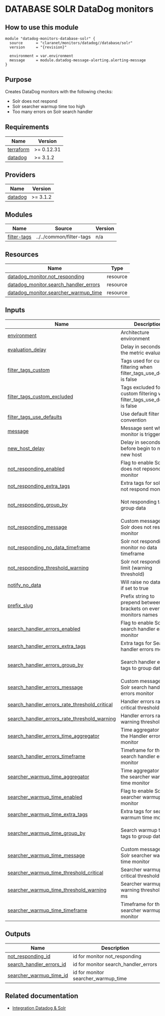 # DATABASE SOLR DataDog monitors

## How to use this module

```hcl
module "datadog-monitors-database-solr" {
  source      = "claranet/monitors/datadog//database/solr"
  version     = "{revision}"

  environment = var.environment
  message     = module.datadog-message-alerting.alerting-message
}

```

## Purpose

Creates DataDog monitors with the following checks:

- Solr does not respond
- Solr searcher warmup time too high
- Too many errors on Solr search handler

## Requirements

| Name | Version |
|------|---------|
| <a name="requirement_terraform"></a> [terraform](#requirement\_terraform) | >= 0.12.31 |
| <a name="requirement_datadog"></a> [datadog](#requirement\_datadog) | >= 3.1.2 |

## Providers

| Name | Version |
|------|---------|
| <a name="provider_datadog"></a> [datadog](#provider\_datadog) | >= 3.1.2 |

## Modules

| Name | Source | Version |
|------|--------|---------|
| <a name="module_filter-tags"></a> [filter-tags](#module\_filter-tags) | ../../common/filter-tags | n/a |

## Resources

| Name | Type |
|------|------|
| [datadog_monitor.not_responding](https://registry.terraform.io/providers/DataDog/datadog/latest/docs/resources/monitor) | resource |
| [datadog_monitor.search_handler_errors](https://registry.terraform.io/providers/DataDog/datadog/latest/docs/resources/monitor) | resource |
| [datadog_monitor.searcher_warmup_time](https://registry.terraform.io/providers/DataDog/datadog/latest/docs/resources/monitor) | resource |

## Inputs

| Name | Description | Type | Default | Required |
|------|-------------|------|---------|:--------:|
| <a name="input_environment"></a> [environment](#input\_environment) | Architecture environment | `string` | n/a | yes |
| <a name="input_evaluation_delay"></a> [evaluation\_delay](#input\_evaluation\_delay) | Delay in seconds for the metric evaluation | `number` | `15` | no |
| <a name="input_filter_tags_custom"></a> [filter\_tags\_custom](#input\_filter\_tags\_custom) | Tags used for custom filtering when filter\_tags\_use\_defaults is false | `string` | `"*"` | no |
| <a name="input_filter_tags_custom_excluded"></a> [filter\_tags\_custom\_excluded](#input\_filter\_tags\_custom\_excluded) | Tags excluded for custom filtering when filter\_tags\_use\_defaults is false | `string` | `""` | no |
| <a name="input_filter_tags_use_defaults"></a> [filter\_tags\_use\_defaults](#input\_filter\_tags\_use\_defaults) | Use default filter tags convention | `string` | `"true"` | no |
| <a name="input_message"></a> [message](#input\_message) | Message sent when a monitor is triggered | `any` | n/a | yes |
| <a name="input_new_host_delay"></a> [new\_host\_delay](#input\_new\_host\_delay) | Delay in seconds before begin to monitor new host | `number` | `300` | no |
| <a name="input_not_responding_enabled"></a> [not\_responding\_enabled](#input\_not\_responding\_enabled) | Flag to enable Solr does not repsond monitor | `bool` | `true` | no |
| <a name="input_not_responding_extra_tags"></a> [not\_responding\_extra\_tags](#input\_not\_responding\_extra\_tags) | Extra tags for solr does not respond monitor | `list(string)` | `[]` | no |
| <a name="input_not_responding_group_by"></a> [not\_responding\_group\_by](#input\_not\_responding\_group\_by) | Not responding tags to group data | `list(string)` | <pre>[<br>  "instance"<br>]</pre> | no |
| <a name="input_not_responding_message"></a> [not\_responding\_message](#input\_not\_responding\_message) | Custom message for Solr does not respond monitor | `string` | `""` | no |
| <a name="input_not_responding_no_data_timeframe"></a> [not\_responding\_no\_data\_timeframe](#input\_not\_responding\_no\_data\_timeframe) | Solr not responding monitor no data timeframe | `number` | `10` | no |
| <a name="input_not_responding_threshold_warning"></a> [not\_responding\_threshold\_warning](#input\_not\_responding\_threshold\_warning) | Solr not responding limit (warning threshold) | `number` | `3` | no |
| <a name="input_notify_no_data"></a> [notify\_no\_data](#input\_notify\_no\_data) | Will raise no data alert if set to true | `bool` | `true` | no |
| <a name="input_prefix_slug"></a> [prefix\_slug](#input\_prefix\_slug) | Prefix string to prepend between brackets on every monitors names | `string` | `""` | no |
| <a name="input_search_handler_errors_enabled"></a> [search\_handler\_errors\_enabled](#input\_search\_handler\_errors\_enabled) | Flag to enable Solr search handler errors monitor | `bool` | `true` | no |
| <a name="input_search_handler_errors_extra_tags"></a> [search\_handler\_errors\_extra\_tags](#input\_search\_handler\_errors\_extra\_tags) | Extra tags for Search handler errors monitor | `list(string)` | `[]` | no |
| <a name="input_search_handler_errors_group_by"></a> [search\_handler\_errors\_group\_by](#input\_search\_handler\_errors\_group\_by) | Search handler errors tags to group datas | `list(string)` | <pre>[<br>  "instance"<br>]</pre> | no |
| <a name="input_search_handler_errors_message"></a> [search\_handler\_errors\_message](#input\_search\_handler\_errors\_message) | Custom message for Solr search handler errors monitor | `string` | `""` | no |
| <a name="input_search_handler_errors_rate_threshold_critical"></a> [search\_handler\_errors\_rate\_threshold\_critical](#input\_search\_handler\_errors\_rate\_threshold\_critical) | Handler errors rate critical threshold | `number` | `50` | no |
| <a name="input_search_handler_errors_rate_threshold_warning"></a> [search\_handler\_errors\_rate\_threshold\_warning](#input\_search\_handler\_errors\_rate\_threshold\_warning) | Handler errors rate warning threshold | `number` | `10` | no |
| <a name="input_search_handler_errors_time_aggregator"></a> [search\_handler\_errors\_time\_aggregator](#input\_search\_handler\_errors\_time\_aggregator) | Time aggregator for the Handler errors monitor | `string` | `"min"` | no |
| <a name="input_search_handler_errors_timeframe"></a> [search\_handler\_errors\_timeframe](#input\_search\_handler\_errors\_timeframe) | Timeframe for the search handler errors monitor | `string` | `"last_5m"` | no |
| <a name="input_searcher_warmup_time_aggregator"></a> [searcher\_warmup\_time\_aggregator](#input\_searcher\_warmup\_time\_aggregator) | Time aggregator for the searcher warmup time monitor | `string` | `"max"` | no |
| <a name="input_searcher_warmup_time_enabled"></a> [searcher\_warmup\_time\_enabled](#input\_searcher\_warmup\_time\_enabled) | Flag to enable Solr searcher warmup time monitor | `bool` | `true` | no |
| <a name="input_searcher_warmup_time_extra_tags"></a> [searcher\_warmup\_time\_extra\_tags](#input\_searcher\_warmup\_time\_extra\_tags) | Extra tags for searcher warmum time monitor | `list(string)` | `[]` | no |
| <a name="input_searcher_warmup_time_group_by"></a> [searcher\_warmup\_time\_group\_by](#input\_searcher\_warmup\_time\_group\_by) | Search warmup time tags to group datas | `list(string)` | <pre>[<br>  "instance"<br>]</pre> | no |
| <a name="input_searcher_warmup_time_message"></a> [searcher\_warmup\_time\_message](#input\_searcher\_warmup\_time\_message) | Custom message for Solr searcher warmup time monitor | `string` | `""` | no |
| <a name="input_searcher_warmup_time_threshold_critical"></a> [searcher\_warmup\_time\_threshold\_critical](#input\_searcher\_warmup\_time\_threshold\_critical) | Searcher warmup time critical threshold in ms | `number` | `5000` | no |
| <a name="input_searcher_warmup_time_threshold_warning"></a> [searcher\_warmup\_time\_threshold\_warning](#input\_searcher\_warmup\_time\_threshold\_warning) | Searcher warmup time warning threshold in ms | `number` | `2000` | no |
| <a name="input_searcher_warmup_time_timeframe"></a> [searcher\_warmup\_time\_timeframe](#input\_searcher\_warmup\_time\_timeframe) | Timeframe for the searcher warmup time monitor | `string` | `"last_5m"` | no |

## Outputs

| Name | Description |
|------|-------------|
| <a name="output_not_responding_id"></a> [not\_responding\_id](#output\_not\_responding\_id) | id for monitor not\_responding |
| <a name="output_search_handler_errors_id"></a> [search\_handler\_errors\_id](#output\_search\_handler\_errors\_id) | id for monitor search\_handler\_errors |
| <a name="output_searcher_warmup_time_id"></a> [searcher\_warmup\_time\_id](#output\_searcher\_warmup\_time\_id) | id for monitor searcher\_warmup\_time |
## Related documentation

 - [Integration Datadog & Solr](https://docs.datadoghq.com/integrations/solr/)
